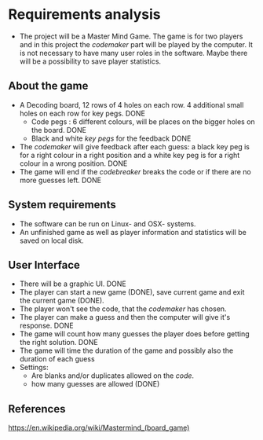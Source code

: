 # Requirements analysis

* The project will be a Master Mind Game. The game is for two players and in this project the *codemaker* part will be played by the computer. It is not necessary to have many user roles in the software. Maybe there will be a possibility to save player statistics. 

## About the game
* A Decoding board, 12 rows of 4 holes on each row. 4 additional small holes on each row for key pegs. DONE
  * Code pegs : 6 different colours, will be places on the bigger holes on the board. DONE
  * Black and white *key pegs* for the feedback DONE
* The *codemaker* will give feedback after each guess: a black key peg is for a right colour in a right position and a white key peg is for a right colour in a wrong position. DONE
* The game will end if the *codebreaker* breaks the code or if there are no more guesses left. DONE

## System requirements
* The software can be run on Linux- and OSX- systems. 
* An unfinished game as well as player information and statistics will be saved on local disk.

## User Interface
* There will be a graphic UI. DONE
* The player can start a new game (DONE), save current game and exit the current game (DONE). 
* The player won't see the code, that the *codemaker* has chosen. 
* The player can make a guess and then the computer will give it's response. DONE
* The game will count how many guesses the player does before getting the right solution. DONE
* The game will time the duration of the game and possibly also the duration of each guess
* Settings:
  * Are blanks and/or duplicates allowed on the *code*. 
  * how many guesses are allowed (DONE)

## References
https://en.wikipedia.org/wiki/Mastermind_(board_game)
